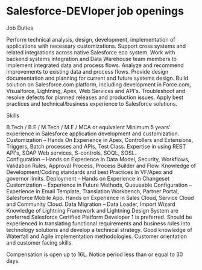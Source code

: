 # Salesforce-DEVloper job openings
Job Duties

Perform technical analysis, design, development, implementation of applications with necessary customizations.
Support cross systems and related integrations across native Salesforce eco system.
Work with backend systems integration and Data Warehouse team members to implement integrated data and process flows. Analyze and recommend improvements to existing data and process flows.
Provide design documentation and planning for current and future systems design.
Build solution on Salesforce.com platform, including development in Force.com, Visualforce, Lightning, Apex, Web Services and API's.
Troubleshoot and resolve defects for planned releases and production issues.
Apply best practices and technical/business experience to Salesforce solutions.
 

Skills

B.Tech / B.E / M.Tech / M.E / MCA or equivalent
Minimum 5 years’ experience in Salesforce application development and customization.
Customization – Hands On Experience in Apex, Controllers and Extensions, Triggers, Batch processes and APIs, Test Class.
Expertise in using REST API's, SOAP Web services, S-controls, SOQL, SOSL.           
Configuration – Hands on Experience in Data Model, Security, Workflows, Validation Rules, Approval Process, Process Builder and Flow.
Knowledge of Development/Coding standards and best Practices in VF/Apex and governor limits.
Deployment – Hands on Experience in Changeset
Customization – Experience in Future Methods, Queueable
Configuration – Experience in Email Template, Translation Workbench, Partner Portal, Salesforce Mobile App.
Hands on Experience in Sales Cloud, Service Cloud and Community Cloud.
Data Migration – Data Loader, Import Wizard
Knowledge of Lightning Framework and Lightning Design System are preferred
Salesforce Certified Platform Developer 1 is preferred.
Should be experienced in translating functional requirements and business rules into technology solutions and develop a technical strategy.
Good knowledge of Waterfall and Agile implementation methodologies.
Customer orientation and customer facing skills.
 

Compensation is open up to 16L. Notice period less than or equal to 30 days.
